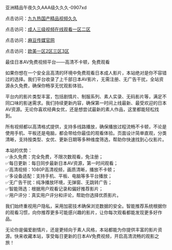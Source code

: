 亚洲精品午夜久久AAA级久久久-0907xd


点击访问：<a href="https://heiliaowzu4ur.pages.dev/">九九热国产精品视频久久</a>

点击访问：<a href="https://heiliaoe8ajia.pages.dev/">成人三级视频在线观看一区二区</a>

点击访问：<a href="https://heiliaoga6s9v.pages.dev/">麻豆传媒官网</a>

点击访问：<a href="https://heiliaozj3tjd.pages.dev/">欧美一区2区三区3区</a>

最佳日本AV免费视频平台——高清不卡顿，免费观看

如果你想在一个安全且高清的环境中免费观看日本成人影片，本站绝对是你不容错过的选择。我们平台收录了上千部日本AV影片，无需注册、无广告干扰，全站资源永久免费，确保你畅享无忧观影体验。

平台内的影片类型丰富，包括剧情片、制服系列、素人实录、无码影片等，满足不同口味的影迷需求。我们持续更新内容，确保第一时间上线最新、最受欢迎的日本AV资源。无论你喜欢经典女优，还是想尝试最新的素人作品，这里都能轻松找到。

所有视频都以高清格式提供，支持多线路播放，确保播放过程流畅不卡顿，不论是使用手机、平板还是电脑，都会带给你最佳的观看体验。页面设计简单直观，分类清晰，支持按类型、女优、更新日期等多种维度筛选，帮助你快速找到心仪影片。

本站的优势：  
✅永久免费：完全免费，不限次数观看，免注册；  
✅每日更新：每日同步最新日本AV资源，第一时间观看；  
✅高清视频：1080P高清视频，画质清晰，播放不卡顿；  
✅多设备适配：支持手机、平板、电脑等多平台播放；  
✅无广告干扰：纯净播放环境，无弹窗、无跳转广告；  
✅智能筛选：根据用户观看记录和偏好推荐影片；  
✅用户评分：真实用户评分和评论，帮助你选择优质影片。

我们始终重视用户隐私，采用加密技术确保浏览数据的安全。智能推荐系统根据你的观看习惯，向你推荐更多可能感兴趣的影片，让你每次观看都能发现更多好作品。

无论你是偏爱剧情片，还是更倾向于素人风格，本站都能为你提供丰富的影片资源。快来收藏本站，享受每日更新的日本AV免费视频，开启高清流畅的观影之旅！

<span style="display:none;">[Canonical link]( https://github.com/xda854/96306 ）</span>
